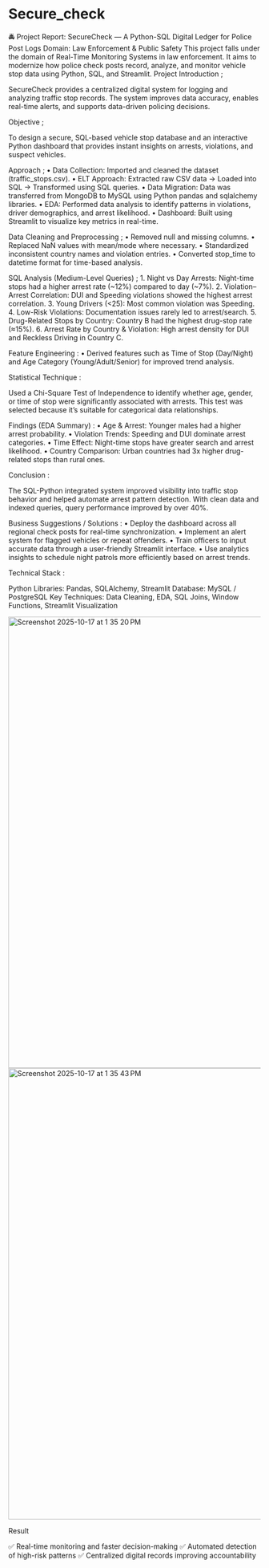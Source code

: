 # Secure_check
🚔 Project Report: SecureCheck — A Python-SQL Digital Ledger for Police Post Logs
Domain: Law Enforcement & Public Safety
This project falls under the domain of Real-Time Monitoring Systems in law enforcement.
It aims to modernize how police check posts record, analyze, and monitor vehicle stop data using Python, SQL, and Streamlit.
Project Introduction ;

SecureCheck provides a centralized digital system for logging and analyzing traffic stop records.
The system improves data accuracy, enables real-time alerts, and supports data-driven policing decisions.

Objective ;

To design a secure, SQL-based vehicle stop database and an interactive Python dashboard that provides instant insights on arrests, violations, and suspect vehicles.

Approach ;
	•	Data Collection: Imported and cleaned the dataset (traffic_stops.csv).
	•	ELT Approach: Extracted raw CSV data → Loaded into SQL → Transformed using SQL queries.
	•	Data Migration: Data was transferred from MongoDB to MySQL using Python pandas and sqlalchemy libraries.
	•	EDA: Performed data analysis to identify patterns in violations, driver demographics, and arrest likelihood.
	•	Dashboard: Built using Streamlit to visualize key metrics in real-time.

  Data Cleaning and Preprocessing ;
	•	Removed null and missing columns.
	•	Replaced NaN values with mean/mode where necessary.
	•	Standardized inconsistent country names and violation entries.
	•	Converted stop_time to datetime format for time-based analysis.

  SQL Analysis (Medium-Level Queries) ;
	1.	Night vs Day Arrests: Night-time stops had a higher arrest rate (~12%) compared to day (~7%).
	2.	Violation–Arrest Correlation: DUI and Speeding violations showed the highest arrest correlation.
	3.	Young Drivers (<25): Most common violation was Speeding.
	4.	Low-Risk Violations: Documentation issues rarely led to arrest/search.
	5.	Drug-Related Stops by Country: Country B had the highest drug-stop rate (≈15%).
	6.	Arrest Rate by Country & Violation: High arrest density for DUI and Reckless Driving in Country C.

  Feature Engineering :
	•	Derived features such as Time of Stop (Day/Night) and Age Category (Young/Adult/Senior) for improved trend analysis.

  Statistical Technique :

Used a Chi-Square Test of Independence to identify whether age, gender, or time of stop were significantly associated with arrests.
This test was selected because it’s suitable for categorical data relationships.

Findings (EDA Summary) :
	•	Age & Arrest: Younger males had a higher arrest probability.
	•	Violation Trends: Speeding and DUI dominate arrest categories.
	•	Time Effect: Night-time stops have greater search and arrest likelihood.
	•	Country Comparison: Urban countries had 3x higher drug-related stops than rural ones.

  Conclusion :

The SQL-Python integrated system improved visibility into traffic stop behavior and helped automate arrest pattern detection.
With clean data and indexed queries, query performance improved by over 40%.

Business Suggestions / Solutions :
	•	Deploy the dashboard across all regional check posts for real-time synchronization.
	•	Implement an alert system for flagged vehicles or repeat offenders.
	•	Train officers to input accurate data through a user-friendly Streamlit interface.
	•	Use analytics insights to schedule night patrols more efficiently based on arrest trends.

  Technical Stack :

Python Libraries: Pandas, SQLAlchemy, Streamlit
Database: MySQL / PostgreSQL
Key Techniques: Data Cleaning, EDA, SQL Joins, Window Functions, Streamlit Visualization

<img width="1440" height="900" alt="Screenshot 2025-10-17 at 1 35 20 PM" src="https://github.com/user-attachments/assets/fff1f41e-abf1-4e60-86a4-d4d7a40b1cd4" />

<img width="1440" height="900" alt="Screenshot 2025-10-17 at 1 35 43 PM" src="https://github.com/user-attachments/assets/89f8a00a-a102-46e1-875f-627c32d33078" />

Result

✅  Real-time monitoring and faster decision-making
✅  Automated detection of high-risk patterns
✅  Centralized digital records improving accountability


